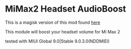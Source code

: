 # MiMax2 Headset AudioBoost

This is a magisk version of this mod found [here](https://forum.xda-developers.com/mi-max-2/themes/headset-audio-boost-t3712647)

This module will boost your headset volume for Mi Max 2

tested with MIUI Global 9.0|Stable 9.0.3.0(NDDMIEI)
